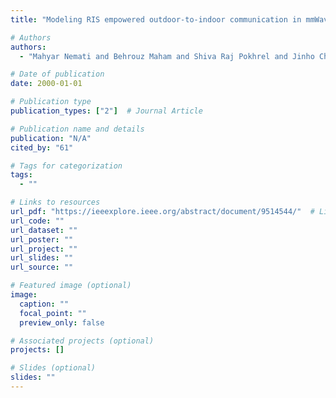 ```yaml
---
title: "Modeling RIS empowered outdoor-to-indoor communication in mmWave cellular networks"

# Authors
authors:
  - "Mahyar Nemati and Behrouz Maham and Shiva Raj Pokhrel and Jinho Choi"

# Date of publication
date: 2000-01-01

# Publication type
publication_types: ["2"]  # Journal Article

# Publication name and details
publication: "N/A"
cited_by: "61"

# Tags for categorization
tags:
  - ""

# Links to resources
url_pdf: "https://ieeexplore.ieee.org/abstract/document/9514544/"  # Link to the resource
url_code: ""
url_dataset: ""
url_poster: ""
url_project: ""
url_slides: ""
url_source: ""

# Featured image (optional)
image:
  caption: ""
  focal_point: ""
  preview_only: false

# Associated projects (optional)
projects: []

# Slides (optional)
slides: ""
---
```

